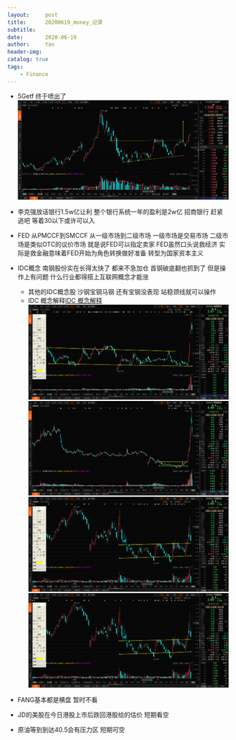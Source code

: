 ```yaml
---
layout:     post
title:      20200619_money_记录
subtitle:   
date:       2020-06-19
author:     Yan
header-img: 
catalog: true
tags:
    - Finance
---
```


* 5Getf 终于喷出了
![](/img/cb15ff5f.png)

* 李克强放话银行1.5w亿让利 整个银行系统一年的盈利是2w亿 招商银行 赶紧逃吧 等着30以下或许可以入

* FED 从PMCCF到SMCCF 从一级市场到二级市场 一级市场是交易市场 二级市场是类似OTC的议价市场 就是说FED可以指定卖家
FED虽然口头说救经济 实际是救金融意味着FED开始为角色转换做好准备 转型为国家资本主义

* IDC概念 南钢股份实在长得太快了 都来不急加仓 首钢破底翻也抓到了 但是操作上有问题 什么行业都得搭上互联网概念才能涨

   * 其他的IDC概念股 沙钢宝钢马钢 还有宝钢没表现 站稳颈线就可以操作
   * IDC 概念解释[IDC 概念解释](../img/ad897e59.png)
![](/img/50a524bd.png)
![](/img/a42800dc.png)
![](/img/9e0680e5.png)
![](/img/7a3a9e2e.png)


* FANG基本都是横盘 暂时不看

* JD的美股在今日港股上市后跌回港股给的估价 短期看空

* 原油等到到达40.5会有压力区 短期可空